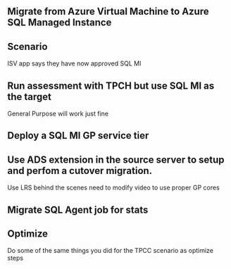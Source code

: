 ## Migrate from Azure Virtual Machine to Azure SQL Managed Instance

## Scenario

ISV app says they have now approved SQL MI

## Run assessment with TPCH but use SQL MI as the target

General Purpose will work just fine

## Deploy a SQL MI GP service tier

## Use ADS extension in the source server to setup and perfom a cutover migration.

Use LRS behind the scenes
need to modify video to use proper GP cores

## Migrate SQL Agent job for stats

## Optimize

Do some of the same things you did for the TPCC scenario as optimize steps